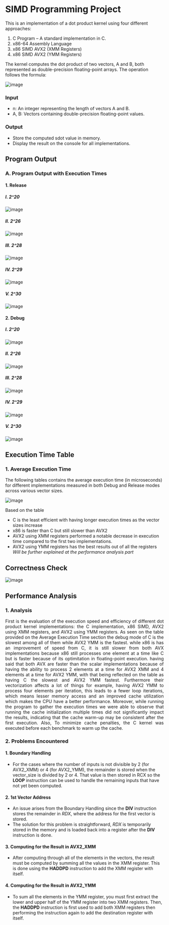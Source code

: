 # SIMD Programming Project
This is an implementation of a dot product kernel using four different approaches:
1. C Program – A standard implementation in C.
2. x86-64 Assembly Language 
3. x86 SIMD AVX2 (XMM Registers) 
4. x86 SIMD AVX2 (YMM Registers) 

The kernel computes the dot product of two vectors, A and B, both represented as double-precision floating-point arrays. The operation follows the formula:

![image](https://github.com/user-attachments/assets/b78fa56c-2bfe-4d15-aed9-3d40b6efd9ee)

### Input
- n: An integer representing the length of vectors A and B.
-  A, B: Vectors containing double-precision floating-point values.

### Output
- Store the computed sdot value in memory.
- Display the result on the console for all implementations.




## Program Output
### A. Program Output with Execution Times

#### 1. Release <br />
##### I. 2^20

![image](https://github.com/user-attachments/assets/30ca8fb3-e4e4-4e43-a232-1ac3892525c5)

##### II. 2^26

![image](https://github.com/user-attachments/assets/1f404b04-cf70-4118-9387-d5eb05b4f4c8)

##### III. 2^28

![image](https://github.com/user-attachments/assets/8fe60eb6-f396-4b85-acfe-1236808087b0)


##### IV. 2^29

![image](https://github.com/user-attachments/assets/37dce62f-2094-436d-9ec1-b552e5d38afd)


##### V. 2^30

![image](https://github.com/user-attachments/assets/3ecc4d8a-c0b9-419e-ab3d-d8bdf67c1ccb)



#### 2. Debug <br />
##### I. 2^20

![image](https://github.com/user-attachments/assets/f08fa98b-35b8-4a46-a009-bce0b7162641)

##### II. 2^26


![image](https://github.com/user-attachments/assets/bb4f4b7e-930c-45fb-a739-008c1df6b73f)


##### III. 2^28

![image](https://github.com/user-attachments/assets/d1260fc4-0576-414c-9a12-7fba40e4b5ac)



##### IV. 2^29

![image](https://github.com/user-attachments/assets/efd5f5b3-05e3-4c11-8326-fa5f7ce7fce2)


##### V. 2^30

![image](https://github.com/user-attachments/assets/ea621325-9902-4741-8d4c-a8eda5c93fd6)


## Execution Time Table
### 1. Average Execution Time
The following tables contains the average execution time (in microseconds) for different implementations  measured in both Debug and Release modes across various vector sizes.

![image](https://github.com/user-attachments/assets/3b5f2003-f502-49a4-9ce6-818db5970602)

Based on the table 
- C is the least efficient with having longer execution times as the vector sizes increase
- x86 is faster than C but still slower than AVX2
- AVX2 using XMM registers performed a notable decrease in execution time compared to the first two implementations.
- AVX2 using YMM registers has the best results out of all the registers<br />
*Will be further explained at the performance analysis part*
## Correctness Check
![image](https://github.com/user-attachments/assets/ee2d3e06-f407-4580-bf34-74400c3b0238)

## Performance Analysis
### 1. Analysis 
<p align="justify"> 
  First is the evaluation of the execution speed and efficiency of different dot product kernel implementations: the C implementation, x86 SIMD, AVX2 using XMM registers, and AVX2 using YMM registers. As seen on the table provided on the Average Execution Time section the debug mode of C is the slowest among all of them while AVX2 YMM is the fastest. while x86 is has an improvement of speed from C, it is still slower from both AVX implementations because x86 still processes one element at a time like C but is faster because of its optimitation in floating-point execution. having said that both AVX are faster than the scalar implementations because of having the ability to process 2 elements at a time for AVX2 XMM and 4 elements at a time for AVX2 YMM, with that being reflected on the table as having C the slowest and AVX2 YMM fastest. Furthermore their vectorization affects a lot of things for example, having AVX2 YMM to process four elements per iteration, this leads to a fewer loop iterations, which means lesser memory access and an improved cache utilization which makes the CPU have a better performance. Moreover, while running the program to gather the execution times we were able to observe that running the cache initialization multiple times did not significantly impact the results, indicating that the cache warm-up may be consistent after the first execution. Also, To minimize cache penalties, the C kernel was executed before each benchmark to warm up the cache. 

    
</p>

### 2. Problems Encountered

#### 1. Boundary Handling
- For the cases where the number of inputs is not divisible by 2 (for AVX2_XMM) or 4 (for AVX2_YMM), the remainder is stored when the vector_size is divided by 2 or 4. That value is then stored in RCX so the **LOOP** instruction can be used to handle the remaining inputs that have not yet been computed. 
#### 2. 1st Vector Address 
- An issue arises from the Boundary Handling since the **DIV** instruction stores the remainder in *RDX*, where the address for the first vector is stored.
- The solution for this problem is straightforward, *RDX* is temporarily stored in the memory and is loaded back into a register after the **DIV** instruction is done.
#### 3. Computing for the Result in AVX2_XMM
- After computing through all of the elements in the vectors, the result must be computed by summing all the values in the XMM register. This is done using the **HADDPD** instruction to add the XMM register with itself. 
#### 4. Computing for the Result in AVX2_YMM
- To sum all the elements in the YMM register, you must first extract the lower and upper half of the YMM register into two XMM registers. Then, the **HADDPD** instruction is first used to add both XMM registers then performing the instruction again to add the destination register with itself.
